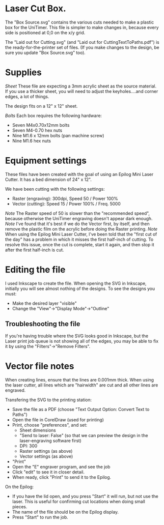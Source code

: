 # Laser Cut Box.

The "Box Source.svg" contains the various cuts needed to make a plastic box for the UniTimer. This file is simpler to make changes in, because every side is positioned at 0,0 on the x/y grid.

The "Laid out for Cutting.svg" (and "Laid out for CuttingTextToPaths.pdf") is the ready-for-the-printer set of files. (If you make changes to the design, be sure you update "Box Source.svg" too).

# Supplies

*Sheet*
These file are expecting a 3mm acrylic sheet as the source material.
If you use a thicker sheet, you will need to adjust the keyholes....and corner edges, a lot of things.

The design fits on a 12" x 12" sheet.

*Bolts*
Each box requires the following hardware:
* Seven M4x0.70x12mm bolts
* Seven M4-0.70 hex nuts
* Nine M1.6 x 12mm bolts (pan machine screw)
* Nine M1.6 hex nuts

# Equipment settings

These files have been created with the goal of using an Epilog Mini Laser Cutter.
It has a bed dimension of 24" x 12".

We have been cutting with the following settings:
- Raster (engraving): 300dpi, Speed 50 / Power 100%
- Vector (cutting): Speed 15 / Power 100% / Freq. 5000

*Note* The Raster speed of 50 is slower than the "recommended speed", because otherwise the UniTimer engraving doesn't appear dark enough.
*Note* I've found that it's best if we do the Vector first, by itself, and then remove the plastic film on the acrylic before doing the Raster printing.
*Note* When using the Epilog Mini Laser Cutter, I've been told that the "first cut of the day" has a problem in which it misses the first half-inch of cutting. To resolve this issue, once the cut is complete, start it again, and then stop it after the first half-inch is cut.

# Editing the file

I used Inkscape to create the file.
When opening the SVG in Inkscape, initially you will see almost nothing of the designs.
To see the designs you must:
* Make the desired layer "visible"
* Change the "View"->"Display Mode"->"Outline"

## Troubleshooting the file

If you're having trouble where the SVG looks good in Inkscape, but the Laser print job queue is not showing all of the edges, you may be able to fix it
by using the "Filters"->"Remove Filters".

# Vector file notes

When creating lines, ensure that the lines are 0.001mm thick. When using the laser cutter, all lines which are "hairwidth" are cut and all other lines are engraved.

Transfering the SVG to the printing station:
* Save the file as a PDF (choose "Text Output Option: Convert Text to Paths")
* Open the file in CorelDraw (used for printing)
* Print, choose "preferences", and set:
  * Sheet dimensions
  * "Send to laser: False" (so that we can preview the design in the laser-engraving software first)
  * DPI: 300
  * Raster settings (as above)
  * Vector settings (as above)
* "Print"
* Open the "E" engraver program, and see the job
* Click "edit" to see it in closer detail.
* When ready, click "Print" to send it to the Epilog.

On the Epilog:
* If you have the lid open, and you press "Start" it will run, but not use the laser. This is useful for confirming cut locations when doing small pieces.
* The name of the file should be on the Epilog display.
* Press "Start" to run the job.
